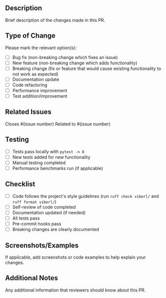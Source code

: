 ## Description
Brief description of the changes made in this PR.

## Type of Change
Please mark the relevant option(s):
- [ ] Bug fix (non-breaking change which fixes an issue)
- [ ] New feature (non-breaking change which adds functionality)
- [ ] Breaking change (fix or feature that would cause existing functionality to not work as expected)
- [ ] Documentation update
- [ ] Code refactoring
- [ ] Performance improvement
- [ ] Test addition/improvement

## Related Issues
Closes #(issue number)
Related to #(issue number)

## Testing
- [ ] Tests pass locally with `pytest -n 8`
- [ ] New tests added for new functionality
- [ ] Manual testing completed
- [ ] Performance benchmarks run (if applicable)

## Checklist
- [ ] Code follows the project's style guidelines (run `ruff check viberl/` and `ruff format viberl/`)
- [ ] Self-review of code completed
- [ ] Documentation updated (if needed)
- [ ] All tests pass
- [ ] Pre-commit hooks pass
- [ ] Breaking changes are clearly documented

## Screenshots/Examples
If applicable, add screenshots or code examples to help explain your changes.

## Additional Notes
Any additional information that reviewers should know about this PR.
